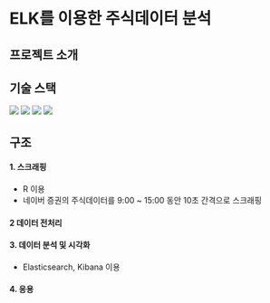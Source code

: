# ELK를 이용한 주식데이터 분석

## 프로젝트 소개
## 기술 스택
<img src="https://img.shields.io/badge/R-276DC3?style=flat&logo=r&logoColor=white"/> <img src="https://img.shields.io/badge/elasticsearch-005571?style=flat&logo=elasticsearch&logoColor=white"/> <img src="https://img.shields.io/badge/logstash-005571?style=flat&logo=logstash&logoColor=white"/> <img src="https://img.shields.io/badge/kibana-005571?style=flat&logo=kibana&logoColor=white"/>
## 구조
#### 1. 스크래핑
* R 이용
* 네이버 증권의 주식데이터를 9:00 ~ 15:00 동안 10초 간격으로 스크래핑

#### 2 데이터 전처리

#### 3. 데이터 분석 및 시각화
* Elasticsearch, Kibana 이용

#### 4. 응용
